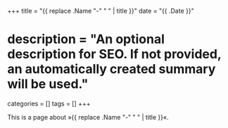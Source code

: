 +++
title = "{{ replace .Name "-" " " | title }}"
date = "{{ .Date }}"

# description = "An optional description for SEO. If not provided, an automatically created summary will be used."

categories = []
tags = []
+++

This is a page about »{{ replace .Name "-" " " | title }}«.

